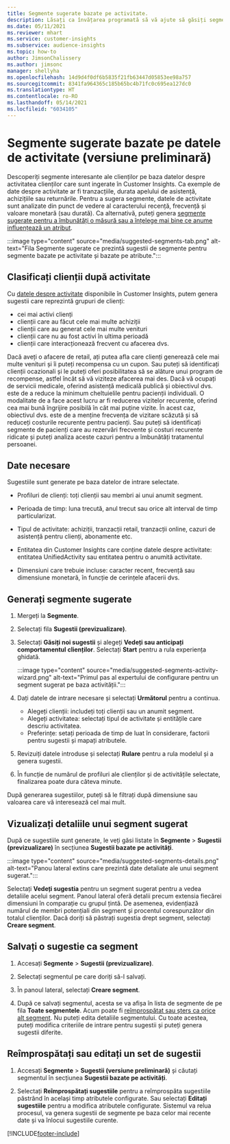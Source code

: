 ```yaml
---
title: Segmente sugerate bazate pe activitate.
description: Lăsați ca învățarea programată să vă ajute să găsiți segmente noi și interesante pe baza activității clienților.
ms.date: 05/11/2021
ms.reviewer: mhart
ms.service: customer-insights
ms.subservice: audience-insights
ms.topic: how-to
author: JimsonChalissery
ms.author: jimsonc
manager: shellyha
ms.openlocfilehash: 14d9d4f0df6b5835f21fb63447d05853ee98a757
ms.sourcegitcommit: 8341fa964365c185b65bc4b71fc0c695ea127dc0
ms.translationtype: HT
ms.contentlocale: ro-RO
ms.lasthandoff: 05/14/2021
ms.locfileid: "6034105"
---
```

# <a name="suggested-segments-based-on-activity-data-preview"></a>Segmente sugerate bazate pe datele de activitate (versiune preliminară)

Descoperiți segmente interesante ale clienților pe baza datelor despre activitatea clienților care sunt ingerate în Customer Insights. Ca exemple de date despre activitate ar fi tranzacțiile, durata apelului de asistență, achizițiile sau returnările. Pentru a sugera segmente, datele de activitate sunt analizate din punct de vedere al caracterului recență, frecvență și valoare monetară (sau durată). Ca alternativă, puteți genera [segmente sugerate pentru a îmbunătăți o măsură sau a înțelege mai bine ce anume influențează un atribut](suggested-segments.md).

:::image type="content" source="media/suggested-segments-tab.png" alt-text="Fila Segmente sugerate ce prezintă sugestii de segmente pentru segmente bazate pe activitate și bazate pe atribute.":::

## <a name="categorize-customers-by-activity"></a>Clasificați clienții după activitate

Cu [datele despre activitate](activities.md) disponibile în Customer Insights, putem genera sugestii care reprezintă grupuri de clienți:

- cei mai activi clienți 
- clienții care au făcut cele mai multe achiziții 
- clienții care au generat cele mai multe venituri 
- clienții care nu au fost activi în ultima perioadă 
- clienții care interacționează frecvent cu afacerea dvs.  

Dacă aveți o afacere de retail, ați putea afla care clienți generează cele mai multe venituri și îi puteți recompensa cu un cupon. Sau puteți să identificați clienții ocazionali și le puteți oferi posibilitatea să se alăture unui program de recompense, astfel încât să vă viziteze afacerea mai des.
Dacă vă ocupați de servicii medicale, oferind asistență medicală publică și obiectivul dvs. este de a reduce la minimum cheltuielile pentru pacienții individuali. O modalitate de a face acest lucru ar fi reducerea vizitelor recurente, oferind cea mai bună îngrijire posibilă în cât mai puține vizite. În acest caz, obiectivul dvs. este de a menține frecvența de vizitare scăzută și să reduceți costurile recurente pentru pacienți. Sau puteți să identificați segmente de pacienți care au rezervări frecvente și costuri recurente ridicate și puteți analiza aceste cazuri pentru a îmbunătăți tratamentul persoanei. 

## <a name="required-data"></a>Date necesare

Sugestiile sunt generate pe baza datelor de intrare selectate. 

- Profiluri de clienți: toți clienții sau membri ai unui anumit segment. 

- Perioada de timp: luna trecută, anul trecut sau orice alt interval de timp particularizat.

- Tipul de activitate: achiziții, tranzacții retail, tranzacții online, cazuri de asistență pentru clienți, abonamente etc.  

- Entitatea din Customer Insights care conține datele despre activitate: entitatea UnifiedActivity sau entitatea pentru o anumită activitate. 

- Dimensiuni care trebuie incluse: caracter recent, frecvență sau dimensiune monetară, în funcție de cerințele afacerii dvs.

## <a name="generate-suggested-segments"></a>Generați segmente sugerate

1. Mergeți la **Segmente**.

1. Selectați fila **Sugestii (previzualizare)**.

1. Selectați **Găsiți noi sugestii** și alegeți **Vedeți sau anticipați comportamentul clienților**. Selectați **Start** pentru a rula experiența ghidată.

   :::image type="content" source="media/suggested-segments-activity-wizard.png" alt-text="Primul pas al expertului de configurare pentru un segment sugerat pe baza activității.":::

1. Dați datele de intrare necesare și selectați **Următorul** pentru a continua.

   - Alegeți clienții: includeți toți clienții sau un anumit segment.
   - Alegeți activitatea: selectați tipul de activitate și entitățile care descriu activitatea.
   - Preferințe: setați perioada de timp de luat în considerare, factorii pentru sugestii și mapați atributele.

1. Revizuiți datele introduse și selectați **Rulare** pentru a rula modelul și a genera sugestii.

1. În funcție de numărul de profiluri ale clienților și de activitățile selectate, finalizarea poate dura câteva minute. 

După generarea sugestiilor, puteți să le filtrați după dimensiune sau valoarea care vă interesează cel mai mult. 

## <a name="view-details-of-a-suggested-segment"></a>Vizualizați detaliile unui segment sugerat

După ce sugestiile sunt generate, le veți găsi listate în **Segmente** > **Sugestii (previzualizare)** în secțiunea **Sugestii bazate pe activități**.

:::image type="content" source="media/suggested-segments-details.png" alt-text="Panou lateral extins care prezintă date detaliate ale unui segment sugerat.":::

Selectați **Vedeți sugestia** pentru un segment sugerat pentru a vedea detaliile acelui segment. Panoul lateral oferă detalii precum extensia fiecărei dimensiuni în comparație cu grupul țintă. De asemenea, evidențiază numărul de membri potențiali din segment și procentul corespunzător din totalul clienților. Dacă doriți să păstrați sugestia drept segment, selectați **Creare segment**.    

## <a name="save-a-suggestion-as-a-segment"></a>Salvați o sugestie ca segment

1. Accesați **Segmente** > **Sugestii (previzualizare)**.

1. Selectați segmentul pe care doriți să-l salvați. 

1. În panoul lateral, selectați **Creare segment**. 

1. După ce salvați segmentul, acesta se va afișa în lista de segmente de pe fila **Toate segmentele**. Acum poate fi [reîmprospătat sau șters ca orice alt segment](segments.md). Nu puteți edita detaliile segmentului. Cu toate acestea, puteți modifica criteriile de intrare pentru sugestii și puteți genera sugestii diferite.

## <a name="refresh-or-edit-a-set-of-suggestions"></a>Reîmprospătați sau editați un set de sugestii

1. Accesați **Segmente** > **Sugestii (versiune preliminară)** și căutați segmentul în secțiunea **Sugestii bazate pe activități**.

1. Selectați **Reîmprospătați sugestiile** pentru a reîmprospăta sugestiile păstrând în același timp atributele configurate. Sau selectați **Editați sugestiile** pentru a modifica atributele configurate. Sistemul va relua procesul, va genera sugestii de segmente pe baza celor mai recente date și va înlocui sugestiile curente.

[!INCLUDE[footer-include](../includes/footer-banner.md)]

